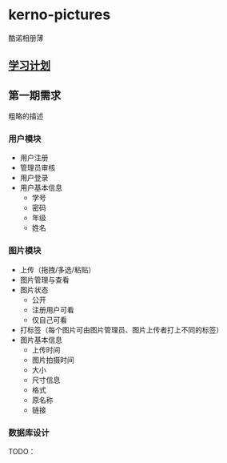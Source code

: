 # kerno-pictures
酷诺相册薄

## [学习计划](./study/README.md)

## 第一期需求
粗略的描述
### 用户模块
* 用户注册
* 管理员审核
* 用户登录
* 用户基本信息
  * 学号
  * 密码
  * 年级
  * 姓名
### 图片模块
* 上传（拖拽/多选/粘贴）
* 图片管理与查看
* 图片状态
  * 公开
  * 注册用户可看
  * 仅自己可看
* 打标签（每个图片可由图片管理员、图片上传者打上不同的标签）
* 图片基本信息
  * 上传时间
  * 图片拍摄时间
  * 大小
  * 尺寸信息
  * 格式
  * 原名称
  * 链接

### 数据库设计
TODO：